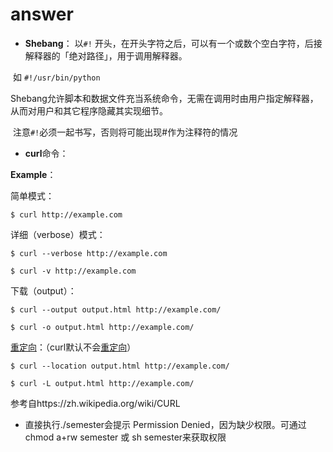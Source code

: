 # answer



- **Shebang**： 以`#!` 开头，在开头字符之后，可以有一个或数个空白字符，后接解释器的「绝对路径」，用于调用解释器。

​	如 `#!/usr/bin/python`

​	Shebang允许脚本和数据文件充当系统命令，无需在调用时由用户指定解释器，从而对用户和其它程序隐藏其实现细节。

​	注意`#!`必须一起书写，否则将可能出现#作为注释符的情况

- **curl**命令：

**Example**：

简单模式：

```shell
$ curl http://example.com
```

详细（verbose）模式：

```shell
$ curl --verbose http://example.com
```

```shell
$ curl -v http://example.com
```

下载（output）：

```shell
$ curl --output output.html http://example.com/
```

```shell
$ curl -o output.html http://example.com/
```

[重定向](https://zh.wikipedia.org/wiki/重定向)：（curl默认不会[重定向](https://zh.wikipedia.org/wiki/重定向)）

```shell
$ curl --location output.html http://example.com/
```

```shell
$ curl -L output.html http://example.com/
```

参考自https://zh.wikipedia.org/wiki/CURL

- 直接执行./semester会提示 Permission Denied，因为缺少权限。可通过chmod a+rw semester 或 sh semester来获取权限

